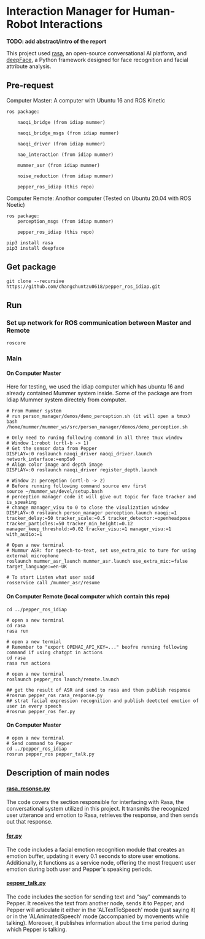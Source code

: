 # Interaction Manager for Human-Robot Interactions
**TODO: add abstract/intro of the report**


This project used [rasa](https://rasa.com/), an open-source conversational AI platform, and [deepFace](https://github.com/serengil/deepface), a Python framework designed for face recognition and facial attribute analysis.
    
## Pre-request
Computer Master: A computer with Ubuntu 16 and ROS Kinetic

    ros package:

        naoqi_bridge (from idiap mummer)

        naoqi_bridge_msgs (from idiap mummer)

        naoqi_driver (from idiap mummer)

        nao_interaction (from idiap mummer)

        mummer_asr (from idiap mummer)

        noise_reduction (from idiap mummer)

        pepper_ros_idiap (this repo)

Computer Remote: Anothor computer (Tested on Ubuntu 20.04 with ROS Noetic)

    ros package:
        perception_msgs (from idiap mummer)

        pepper_ros_idiap (this repo)

```
pip3 install rasa
pip3 install deepface
```

## Get package
```
git clone --recursive https://github.com/changchuntzu0618/pepper_ros_idiap.git
```

## Run
### Set up network for ROS communication between Master and Remote
```
roscore
```
### Main
#### On Computer Master

Here for testing, we used the idiap computer which has ubuntu 16 and already contained Mummer system inside. Some of the package are from Idiap Mummer system directely from computer.
```
# From Mummer system
# run person_manager/demos/demo_perception.sh (it will open a tmux)
bash /home/mummer/mummer_ws/src/person_manager/demos/demo_perception.sh

# Only need to runing following command in all three tmux window
# Window 1:robot (crtl-b -> 1)
# Get the sensor data from Pepper
DISPLAY=:0 roslaunch naoqi_driver naoqi_driver.launch network_interface:=enp5s0
# Align color image and depth image
DISPLAY=:0 roslaunch naoqi_driver register_depth.launch

# Window 2: perception (crtl-b -> 2)
# Before running following command source env first
source ~/mummer_ws/devel/setup.bash
# perception manager code it will give out topic for face tracker and is_speaking
# change manager_visu to 0 to close the visulization window
DISPLAY=:0 roslaunch person_manager perception.launch naoqi:=1 tracker_delay:=50 tracker_scale:=0.5 tracker_detector:=openheadpose tracker_particles:=50 tracker_min_height:=0.12 manager_keep_threshold:=0.02 tracker_visu:=1 manager_visu:=1 with_audio:=1

# Open a new terminal
# Mummur ASR: for speech-to-text, set use_extra_mic to ture for using external microphone 
roslaunch mummer_asr_launch mummer_asr.launch use_extra_mic:=false target_language:=en-UK

# To start Listen what user said
rosservice call /mummer_asr/resume
```

#### On Computer Remote (local computer which contain this repo)
```
cd ../pepper_ros_idiap

# open a new terminal
cd rasa
rasa run

# open a new termial
# Remember to "export OPENAI_API_KEY=..." beofre running following command if using chatgpt in actions
cd rasa
rasa run actions

# open a new terminal
roslaunch pepper_ros launch/remote.launch

## get the result of ASR and send to rasa and then publish response
#rosrun pepper_ros rasa_response.py 
## strat facial expression recognition and publish deetcted emotion of user in every speech
#rosrun pepper_ros fer.py
```

#### On Computer Master
```
# open a new terminal
# Send command to Pepper
cd ../pepper_ros_idiap
rosrun pepper_ros pepper_talk.py
```

## Description of main nodes
#### [rasa_resonse.py](./scripts/rasa_response.py)

The code covers the section responsible for interfacing with Rasa, the conversational system utilized in this project. It transmits the recognized user utterance and emotion to Rasa, retrieves the response, and then sends out that response.

#### [fer.py](./scripts/fer.py)

The code includes a facial emotion recognition module that creates an emotion buffer, updating it every 0.1 seconds to store user emotions. Additionally, it functions as a service node, offering the most frequent user emotion during both user and Pepper's speaking periods.

#### [pepper_talk.py](./scripts/pepper_talk.py)

The code includes the section for sending text and "say" commands to Pepper. It receives the text from another node, sends it to Pepper, and Pepper will articulate it either in the 'ALTextToSpeech' mode (just saying it) or in the 'ALAnimatedSpeech' mode (accompanied by movements while talking). Moreover, it publishes information about the time period during which Pepper is talking.